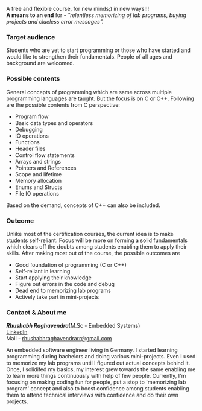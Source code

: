 A free and flexible course, for new minds;) in new ways!!!<br/>
**A means to an end** for - *"relentless memorizing of lab programs, buying projects and clueless error messages".*

### Target audience
Students who are yet to start programming or those who have started and would like to strengthen their fundamentals.
People of all ages and background are welcomed.

### Possible contents 
General concepts of programming which are same across multiple programming languages are taught. But the focus is on C or C++.
Following are the possible contents from C perspective:
- Program flow
- Basic data types and operators
- Debugging
- IO operations
- Functions
- Header files
- Control flow statements
- Arrays and strings
- Pointers and References
- Scope and lifetime
- Memory allocation
- Enums and Structs
- File IO operations

Based on the demand, concepts of C++ can also be included.

### Outcome
Unlike most of the certification courses, the current idea is to make students self-reliant. Focus will be more on forming a solid fundamentals which clears off the doubts among students enabling them to apply their skills. After making most out of the course, the possible outcomes are
- Good foundation of programming (C or C++)
- Self-reliant in learning
- Start applying their knowledge
- Figure out errors in the code and debug
- Dead end to memorizing lab programs
- Actively take part in mini-projects

### Contact & About me
***Rhushabh Raghavendra***(M.Sc - Embedded Systems) <br/>
[LinkedIn](www.linkedin.com/in/rhushabh-raghavendra) <br/>
Mail - rhushabhraghavendrarr@gmail.com <br/>

An embedded software engineer living in Germany. I started learning programming during bachelors and doing various mini-projects. Even I used to memorize my lab programs until I figured out actual concepts behind it. Once, I solidifed my basics, my interest grew towards the same enabling me to learn more things continuously with help of few people. Currently, I'm focusing on making coding fun for people, put a stop to 'memorizing lab program' concept and also to boost confidence among students enabling them to attend technical interviews with confidence and do their own projects.
